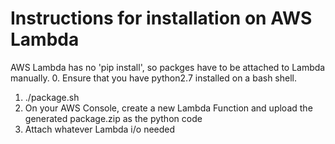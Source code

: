 # Instructions for installation on AWS Lambda
AWS Lambda has no 'pip install', so packges have to be attached to Lambda manually.
0. Ensure that you have python2.7 installed on a bash shell.
1. ./package.sh
2. On your AWS Console, create a new Lambda Function and upload the generated package.zip as the python code
3. Attach whatever Lambda i/o needed
